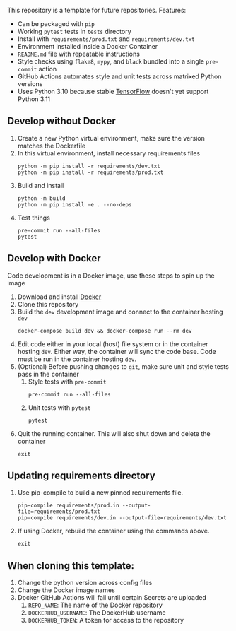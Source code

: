 This repository is a template for future repositories.  Features:
- Can be packaged with `pip`
- Working `pytest` tests in `tests` directory
- Install with `requirements/prod.txt` and `requirements/dev.txt`
- Environment installed inside a Docker Container
- `README.md` file with repeatable instructions
- Style checks using `flake8`, `mypy`, and `black` bundled into a single `pre-commit` action
- GitHub Actions automates style and unit tests across matrixed Python versions
- Uses Python 3.10 because stable [TensorFlow](https://www.tensorflow.org/install/pip) doesn't yet support Python 3.11

## Develop without Docker
1. Create a new Python virtual environment, make sure the version matches the Dockerfile
2. In this virtual environment, install necessary requirements files
    ```
    python -m pip install -r requirements/dev.txt
    python -m pip install -r requirements/prod.txt
    ```
3. Build and install
    ```
    python -m build
    python -m pip install -e . --no-deps
    ```
4. Test things
    ```
    pre-commit run --all-files
    pytest
    ```

## Develop with Docker
Code development is in a Docker image, use these steps to spin up the image
1. Download and install [Docker](https://docs.docker.com/engine/install/)
2. Clone this repository
3. Build the `dev` development image and connect to the container hosting `dev`
    ```
    docker-compose build dev && docker-compose run --rm dev
    ```
4. Edit code either in your local (host) file system or in the container hosting `dev`. Either way, the container will sync the code base. Code must be run in the container hosting `dev`.
5. (Optional) Before pushing changes to `git`, make sure unit and style tests pass in the container
    1. Style tests with `pre-commit`
        ```
        pre-commit run --all-files
        ```
    2. Unit tests with `pytest`
        ```
        pytest
        ```
6. Quit the running container. This will also shut down and delete the container
    ```
    exit
    ```

## Updating requirements directory
1. Use pip-compile to build a new pinned requirements file.
    ```
    pip-compile requirements/prod.in --output-file=requirements/prod.txt
    pip-compile requirements/dev.in --output-file=requirements/dev.txt
    ```
2. If using Docker, rebuild the container using the commands above.
    ```
    exit
    ```

## When cloning this template:
1. Change the python version across config files
2. Change the Docker image names
3. Docker GitHub Actions will fail until certain Secrets are uploaded
    1. `REPO_NAME`: The name of the Docker repository
    2. `DOCKERHUB_USERNAME`: The DockerHub username
    3. `DOCKERHUB_TOKEN`: A token for access to the repository
